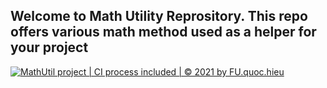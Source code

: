 ## Welcome to Math Utility Reprository. This repo offers various math method used as a helper for your project


[![MathUtil project | CI process included | © 2021 by FU.quoc.hieu](https://github.com/tuongquochieu/1st-Upload/actions/workflows/mathutil-ci-actions.yml/badge.svg)](https://github.com/tuongquochieu/1st-Upload/actions/workflows/mathutil-ci-actions.yml)
